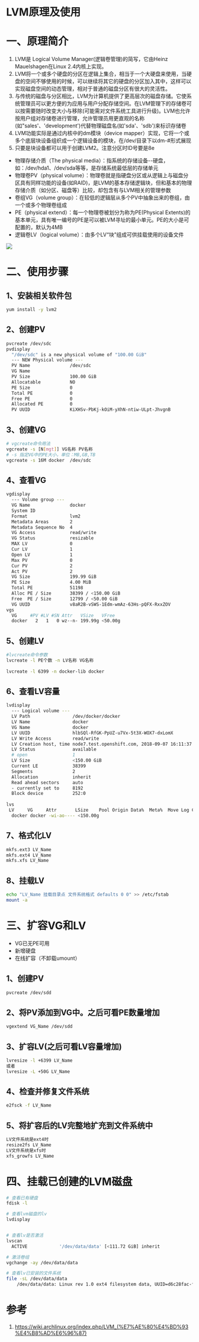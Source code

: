 # LVM原理及使用

# 一、原理简介

1. LVM是 Logical Volume Manager(逻辑卷管理)的简写，它由Heinz Mauelshagen在Linux 2.4内核上实现。
2. LVM将一个或多个硬盘的分区在逻辑上集合，相当于一个大硬盘来使用，当硬盘的空间不够使用的时候，可以继续将其它的硬盘的分区加入其中，这样可以实现磁盘空间的动态管理，相对于普通的磁盘分区有很大的灵活性。
3. 与传统的磁盘与分区相比，LVM为计算机提供了更高层次的磁盘存储。它使系统管理员可以更方便的为应用与用户分配存储空间。在LVM管理下的存储卷可以按需要随时改变大小与移除(可能需对文件系统工具进行升级)。LVM也允许按用户组对存储卷进行管理，允许管理员用更直观的名称(如"sales'、'development')代替物理磁盘名(如'sda'、'sdb')来标识存储卷
4. LVM功能实际是通过内核中的dm模块（device mapper）实现，它将一个或多个底层块设备组织成一个逻辑设备的模块，在/dev/目录下以dm-#形式展现
5. 只要是块设备都可以用于创建LVM2。注意分区时ID号要是8e


- 物理存储介质（The physical media）：指系统的存储设备--硬盘，如：/dev/hda1、/dev/sda等等，是存储系统最低层的存储单元
- 物理卷PV（physical volume）：物理卷就是指硬盘分区或从逻辑上与磁盘分区具有同样功能的设备(如RAID)，是LVM的基本存储逻辑块，但和基本的物理存储介质（如分区、磁盘等）比较，却包含有与LVM相关的管理参数
- 卷组VG（volume group）：在较低的逻辑层从多个PV中抽象出来的卷组，由一个或多个物理卷组成
- PE（physical extend）：每一个物理卷被划分为称为PE(Physical Extents)的基本单元，具有唯一编号的PE是可以被LVM寻址的最小单元。PE的大小是可配置的，默认为4MB
- 逻辑卷LV（logical volume）：由多个LV“块”组成可供挂载使用的设备文件

![](../assets/linux-lvm-1.jpg)

# 二、使用步骤

## 1、安装相关软件包

```bash
yum install -y lvm2
```

## 2、创建PV

```bash
pvcreate /dev/sdc
pvdisplay 
  "/dev/sdc" is a new physical volume of "100.00 GiB"
  --- NEW Physical volume ---
  PV Name               /dev/sdc
  VG Name               
  PV Size               100.00 GiB
  Allocatable           NO
  PE Size               0   
  Total PE              0
  Free PE               0
  Allocated PE          0
  PV UUID               KiXHSv-PbKj-kOiM-yXhN-ntiw-ULpt-JhvgnB
```

## 3、创建VG

```bash
# vgcreate命令用法
vgcreate -s [N[mgt]] VG名称 PV名称
# -s 指定VG中的PE大小，单位：MB,GB,TB
vgcreate -s 16M docker  /dev/sdc 
```

## 4、查看VG

```bash
vgdisplay
  --- Volume group ---
  VG Name               docker
  System ID             
  Format                lvm2
  Metadata Areas        2
  Metadata Sequence No  4
  VG Access             read/write
  VG Status             resizable
  MAX LV                0
  Cur LV                1
  Open LV               1
  Max PV                0
  Cur PV                2
  Act PV                2
  VG Size               199.99 GiB
  PE Size               4.00 MiB
  Total PE              51198
  Alloc PE / Size       38399 / <150.00 GiB
  Free  PE / Size       12799 / <50.00 GiB
  VG UUID               v8aR2B-vSWS-1Edm-wmAz-63Hs-pQFX-RxxZOV
vgs  
  VG     #PV #LV #SN Attr   VSize   VFree  
  docker   2   1   0 wz--n- 199.99g <50.00g
```

## 5、创建LV

```bash
#lvcreate命令参数
lvcreate -l PE个数 -n LV名称 VG名称
​
lvcreate -l 6399 -n docker-lib docker
```

## 6、查看LV容量

```bash
lvdisplay
  --- Logical volume ---
  LV Path                /dev/docker/docker
  LV Name                docker
  VG Name                docker
  LV UUID                hlbSQl-RfGK-PpUZ-u7Vx-5t3X-WOX7-dxLomX
  LV Write Access        read/write
  LV Creation host, time node7.test.openshift.com, 2018-09-07 16:11:37 +0800
  LV Status              available
  # open                 1
  LV Size                <150.00 GiB
  Current LE             38399
  Segments               2
  Allocation             inherit
  Read ahead sectors     auto
  - currently set to     8192
  Block device           252:0
​
lvs
 LV     VG     Attr       LSize    Pool Origin Data%  Meta%  Move Log Cpy%Sync Convert
  docker docker -wi-ao---- <150.00g  
```

## 7、格式化LV

```bash
mkfs.ext3 LV_Name
mkfs.ext4 LV_Name
mkfs.xfs LV_Name
```

## 8、挂载LV

```bash
echo "LV_Name 挂载目录点 文件系统格式 defaults 0 0" >> /etc/fstab
mount -a
```

# 三、扩容VG和LV

- VG已无PE可用
- 新增硬盘
- 在线扩容（不卸载umount）

## 1、创建PV

```bash
pvcreate /dev/sdd
```

## 2、将PV添加到VG中。之后可看PE数量增加

```bash
vgextend VG_Name /dev/sdd
```


## 3、扩容LV(之后可看LV容量增加)

```bash
lvresize -l +6399 LV_Name
或者
lvresize -L +50G LV_Name
```


## 4、检查并修复文件系统

```bash
e2fsck -f LV_Name
```

## 5、将扩容后的LV完整地扩充到文件系统中

```bash
LV文件系统是ext4时
resize2fs LV_Name
LV文件系统是xfs时
xfs_growfs LV_Name
```

# 四、挂载已创建的LVM磁盘

```bash
# 查看已有硬盘
fdisk -l

# 查看lvm磁盘的lv
lvdisplay 


# 查看lv是否激活
lvscan
  ACTIVE            '/dev/data/data' [<111.72 GiB] inherit

# 激活卷组
vgchange -ay /dev/data/data

# 查看lv已安装的文件系统
file -sL /dev/data/data
	/dev/data/data: Linux rev 1.0 ext4 filesystem data, UUID=d6c28fac-fb04-423e-bf71-3271b808681c (extents) (64bit) (large files) (huge files)
```

# 参考

1. https://wiki.archlinux.org/index.php/LVM_(%E7%AE%80%E4%BD%93%E4%B8%AD%E6%96%87)